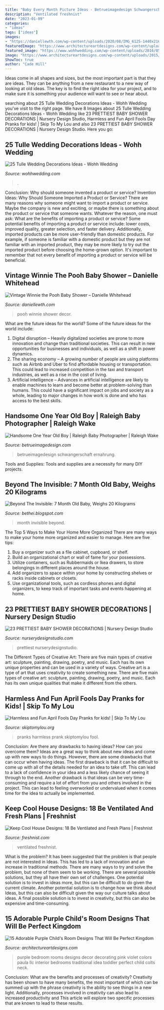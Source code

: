 ```yaml
---
title: "Baby Every Month Picture Ideas - Betrueimagedesign Schwangerschaft Ernahrung"
description: "Ventilated freshnist"
date: "2023-01-09"
categories:
- "ideas"
tags: ["ideas"]
images:
- "https://daniellewth.com/wp-content/uploads/2020/08/IMG_6125-1440x2160.jpg"
featuredImage: "https://www.architectureartdesigns.com/wp-content/uploads/2015/12/710-630x449.jpg"
featured_image: "https://www.wohhwedding.com/wp-content/uploads/2016/05/Tulle-Wedding-Table-Decorations.jpg"
image: "https://www.architectureartdesigns.com/wp-content/uploads/2015/12/710-630x449.jpg"
ShowToc: true
author: "Cade Hill"
---
```



Ideas come in all shapes and sizes, but the most important part is that they are ideas. They can be anything from a new restaurant to a new way of looking at old ideas. The key is to find the right idea for your project, and to make sure it is something your audience will want to see or hear about.

	

		
searching about 25 Tulle Wedding Decorations Ideas - Wohh Wedding you've visit to the right page. We have 8 Images about 25 Tulle Wedding Decorations Ideas - Wohh Wedding like 23 PRETTIEST BABY SHOWER DECORATIONS | Nursery Design Studio, Harmless and Fun April Fools Day Pranks for kids! | Skip To My Lou and also 23 PRETTIEST BABY SHOWER DECORATIONS | Nursery Design Studio. Here you go:
		
    
## 25 Tulle Wedding Decorations Ideas - Wohh Wedding

<img loading=lazy src="https://www.wohhwedding.com/wp-content/uploads/2016/05/Tulle-Wedding-Table-Decorations.jpg" onerror="this.onerror=null;this.src='https://tse4.mm.bing.net/th?id=OIP.8cr521Jf3dBbRQ06XGwk6wHaLH&amp;pid=15.1';" alt="25 Tulle Wedding Decorations Ideas - Wohh Wedding">

_Source: wohhwedding.com_

>. 

	

Conclusion: Why should someone invented a product or service?
Invention Ideas: Why Should Someone Imported a Product or Service?
There are many reasons why someone might want to import a product or service. Maybe the company is new and exciting, or maybe there is something about the product or service that someone wants. Whatever the reason, one must ask: What are the benefits of importing a product or service? 
Some potential benefits of importing a product or service include: lower costs, improved quality, greater selection, and faster delivery. Additionally, imported products can be more user-friendly than domestic products. For example, if someone is familiar with a domestic product but they are not familiar with an imported product, they may be more likely to try out the imported product before choosing the home-grown option. 
It's important to remember that not every benefit of importing a product or service will be beneficial.

    
## Vintage Winnie The Pooh Baby Shower – Danielle Whitehead

<img loading=lazy src="https://daniellewth.com/wp-content/uploads/2020/08/IMG_6125-1440x2160.jpg" onerror="this.onerror=null;this.src='https://tse1.mm.bing.net/th?id=OIP.HhDZQGFhqwOZYwv_axItaAHaLH&amp;pid=15.1';" alt="Vintage Winnie the Pooh Baby Shower – Danielle Whitehead">

_Source: daniellewth.com_

>pooh winnie shower decor. 

	

What are the future ideas for the world?
Some of the future ideas for the world include:
1. Digital disruption – Heavily digitalized societies are prone to more innovation and change than traditional societies. This can result in new opportunities for businesses and individuals, as well as a shift in power dynamics.
2. The sharing economy – A growing number of people are using platforms such as Airbnb and Uber to find affordable housing or transportation. This could lead to increased competition in the taxi and transport industries, as well as a rise in the cost of living.
3. Artificial intelligence – Advances in artificial intelligence are likely to enable machines to learn and become better at problem-solving than humans. This could have a significant impact on jobs and society as a whole, leading to major changes in how work is done and who has access to the best skills.

    
## Handsome One Year Old Boy | Raleigh Baby Photographer | Raleigh Wake

<img loading=lazy src="https://betrueimagedesign.com/wp-content/uploads/2016/01/12-10286-post/first-birthday-outdoor-photos(pp_w768_h1664).jpg" onerror="this.onerror=null;this.src='https://tse3.mm.bing.net/th?id=OIP.a2oKw1mI1uuLM4IyKuwpOwHaQD&amp;pid=15.1';" alt="Handsome One Year Old Boy | Raleigh Baby Photographer | Raleigh Wake">

_Source: betrueimagedesign.com_

>betrueimagedesign schwangerschaft ernahrung. 

	

Tools and Supplies:
Tools and supplies are a necessity for many DIY projects.

    
## Beyond The Invisible: 7 Month Old Baby, Weighs 20 Kilograms

<img loading=lazy src="http://2.bp.blogspot.com/_Vo2sAOvYxzs/R63zhiJ80KI/AAAAAAAACEI/W6OGFuFhRMk/s400/ATT629767.jpg" onerror="this.onerror=null;this.src='https://tse4.mm.bing.net/th?id=OIP.-VKICO84WNZ8ED0PfQ2y8gAAAA&amp;pid=15.1';" alt="Beyond The Invisible: 7 Month Old Baby, Weighs 20 Kilograms">

_Source: bethei.blogspot.com_

>month invisible beyond. 

	

The Top 5 Ways to Make Your Home More Organized
There are many ways to make your home more organized and easier to manage. Here are five tips: 
1. Buy a organizer such as a file cabinet, cupboard, or shelf. 
2. Build an organizational chart or wall of fame for your possessions. 
3. Utilize containers, such as Rubbermaids or Ikea drawers, to store belongings in different places around the house. 
4. Add organizers to space within your home by constructing shelves or racks inside cabinets or closets. 
5. Use organizational tools, such as cordless phones and digital organizers, to keep track of important tasks and events happening at home.

    
## 23 PRETTIEST BABY SHOWER DECORATIONS | Nursery Design Studio

<img loading=lazy src="https://www.nurserydesignstudio.com/wp-content/uploads/2020/10/baby-shower-decorations-10.png" onerror="this.onerror=null;this.src='https://tse4.mm.bing.net/th?id=OIP.lw7Qnv6r0I9xgGEKHtsRHQHaLH&amp;pid=15.1';" alt="23 PRETTIEST BABY SHOWER DECORATIONS | Nursery Design Studio">

_Source: nurserydesignstudio.com_

>prettiest nurserydesignstudio. 

	

The Different Types of Creative Art: There are five main types of creative art: sculpture, painting, drawing, poetry, and music. Each has its own unique properties and can be used in a variety of ways.
Creative art is a type of art that uses creativity to create something new. There are five main types of creative art: sculpture, painting, drawing, poetry, and music. Each has its own unique qualities that make it different from the others.

    
## Harmless And Fun April Fools Day Pranks for Kids! | Skip To My Lou

<img loading=lazy src="http://www.skiptomylou.org/wp-content/uploads/2014/03/april-fools-for-kids-1.jpg" onerror="this.onerror=null;this.src='https://tse2.mm.bing.net/th?id=OIP.8OjxnwrztxjrcvCyooFV3wHaKl&amp;pid=15.1';" alt="Harmless and Fun April Fools Day Pranks for kids! | Skip To My Lou">

_Source: skiptomylou.org_

>pranks harmless prank skiptomylou fool. 

	

Conclusion: Are there any drawbacks to having ideas? How can you overcome them?
Ideas are a great way to think about new ideas and come up with new ways to do things. However, there are some drawbacks that can occur when having ideas. The first drawback is that it can be difficult to come up with all of the details needed for an idea to take off. This can lead to a lack of confidence in your idea and a less likely chance of seeing it through to the end. Another drawback is that ideas can be very time-consuming and require a lot of effort from you and others involved in the project. This can lead to feeling overworked or undervalued when it comes time for the idea to actually be implemented.

    
## Keep Cool House Designs: 18 Be Ventilated And Fresh Plans | Freshnist

<img loading=lazy src="https://freshnist.com/wp-content/uploads/2013/03/cool-house-designs-15.jpg" onerror="this.onerror=null;this.src='https://tse3.mm.bing.net/th?id=OIP.FPGyeYoW7zTB8tJKMg2MSAHaHa&amp;pid=15.1';" alt="Keep Cool House Designs: 18 Be Ventilated and Fresh Plans | Freshnist">

_Source: freshnist.com_

>ventilated freshnist. 

	

What is the problem?
It has been suggested that the problem is that people are not interested in Ideas. This has led to a lack of innovation and an increase in traditional methods. There are many ways to try and solve the problem, but none of them seem to be working. There are several possible solutions, but they all have their own set of challenges. One potential solution is to invest in ideas more, but this can be difficult to do given the current climate. Another potential solution is to change how we think about Ideas, but this can also be difficult given the way our culture talks about ideas. A final possible solution is to invest in creativity, but this can also be expensive and time-consuming.

    
## 15 Adorable Purple Child&#039;s Room Designs That Will Be Perfect Kingdom

<img loading=lazy src="https://www.architectureartdesigns.com/wp-content/uploads/2015/12/710-630x449.jpg" onerror="this.onerror=null;this.src='https://tse4.mm.bing.net/th?id=OIP.L16kVETTwShSNZeLrKO1GwHaFR&amp;pid=15.1';" alt="15 Adorable Purple Child&#039;s Room Designs That Will Be Perfect Kingdom">

_Source: architectureartdesigns.com_

>purple bedroom rooms designs decor decorating pink violet colors paula llc interior bedrooms traditional idea toddler perfect child colts neck. 

	

Conclusion: What are the benefits and processes of creativity?
Creativity has been shown to have many benefits, the most important of which can be summed up with the phrase creativity is the ability to see things in a new light. Additionally, processes involved in creativity can also lead to increased productivity and This article will explore two specific processes that are known to lead to these results.

